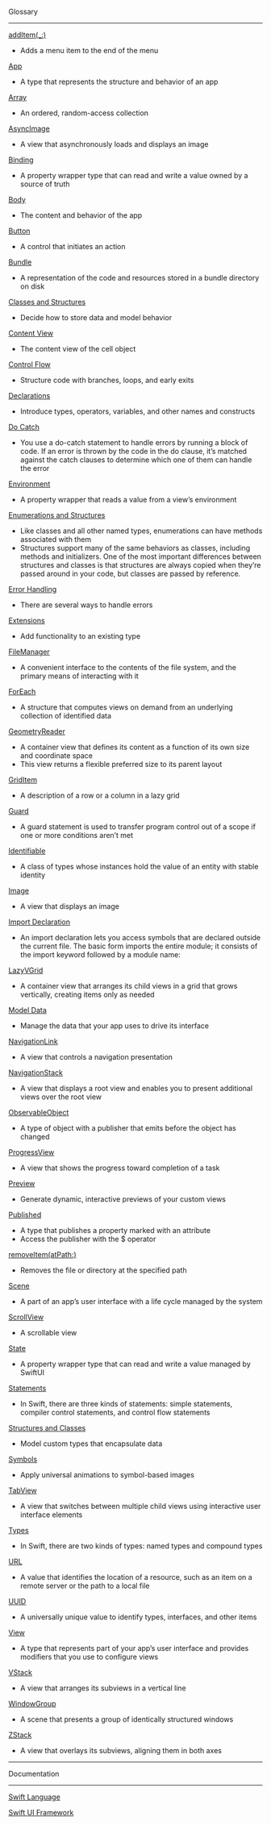 Glossary
- - - -

[addItem(_:)](https://developer.apple.com/documentation/appkit/nsmenu/1518176-additem)
* Adds a menu item to the end of the menu

[App](https://developer.apple.com/documentation/SwiftUI/App)
* A type that represents the structure and behavior of an app

[Array](https://developer.apple.com/documentation/swift/array)
* An ordered, random-access collection

[AsyncImage](https://developer.apple.com/documentation/swiftui/asyncimage)
* A view that asynchronously loads and displays an image

[Binding](https://developer.apple.com/documentation/swiftui/binding)
* A property wrapper type that can read and write a value owned by a source of truth

[Body](https://developer.apple.com/documentation/SwiftUI/App/body-swift.property)
* The content and behavior of the app

[Button](https://developer.apple.com/documentation/swiftui/button)
* A control that initiates an action

[Bundle](https://developer.apple.com/documentation/foundation/bundle)
* A representation of the code and resources stored in a bundle directory on disk

[Classes and Structures](https://developer.apple.com/documentation/swift/choosing-between-structures-and-classes)
* Decide how to store data and model behavior

[Content View](https://developer.apple.com/documentation/uikit/uitableviewcell/1623229-contentview)
* The content view of the cell object

[Control Flow](https://docs.swift.org/swift-book/documentation/the-swift-programming-language/controlflow)
* Structure code with branches, loops, and early exits

[Declarations](https://docs.swift.org/swift-book/documentation/the-swift-programming-language/declarations)
* Introduce types, operators, variables, and other names and constructs

[Do Catch](https://docs.swift.org/swift-book/documentation/the-swift-programming-language/errorhandling/#Handling-Errors-Using-Do-Catch)
* You use a do-catch statement to handle errors by running a block of code. If an error is thrown by the code in the do clause, it’s matched against the catch clauses to determine which one of them can handle the error

[Environment](https://developer.apple.com/documentation/swiftui/environment)
* A property wrapper that reads a value from a view’s environment

[Enumerations and Structures](https://docs.swift.org/swift-book/documentation/the-swift-programming-language/guidedtour#Enumerations-and-Structures)
* Like classes and all other named types, enumerations can have methods associated with them
* Structures support many of the same behaviors as classes, including methods and initializers. One of the most important differences between structures and classes is that structures are always copied when they’re passed around in your code, but classes are passed by reference.

[Error Handling](https://docs.swift.org/swift-book/documentation/the-swift-programming-language/guidedtour#Error-Handling)
* There are several ways to handle errors

[Extensions](https://docs.swift.org/swift-book/documentation/the-swift-programming-language/extensions/)
* Add functionality to an existing type

[FileManager](https://developer.apple.com/documentation/foundation/filemanager)
* A convenient interface to the contents of the file system, and the primary means of interacting with it

[ForEach](https://developer.apple.com/documentation/SwiftUI/ForEach)
* A structure that computes views on demand from an underlying collection of identified data

[GeometryReader](https://developer.apple.com/documentation/SwiftUI/GeometryReader)
* A container view that defines its content as a function of its own size and coordinate space
* This view returns a flexible preferred size to its parent layout

[GridItem](https://developer.apple.com/documentation/swiftui/griditem)
* A description of a row or a column in a lazy grid

[Guard](https://docs.swift.org/swift-book/documentation/the-swift-programming-language/statements/#Guard-Statement)
* A guard statement is used to transfer program control out of a scope if one or more conditions aren’t met

[Identifiable](https://developer.apple.com/documentation/Swift/Identifiable)
* A class of types whose instances hold the value of an entity with stable identity

[Image](https://developer.apple.com/documentation/swiftui/image)
* A view that displays an image

[Import Declaration](https://docs.swift.org/swift-book/documentation/the-swift-programming-language/declarations/#Import-Declaration)
* An import declaration lets you access symbols that are declared outside the current file. The basic form imports the entire module; it consists of the import keyword followed by a module name:

[LazyVGrid](https://developer.apple.com/documentation/SwiftUI/LazyVGrid)
* A container view that arranges its child views in a grid that grows vertically, creating items only as needed

[Model Data](https://developer.apple.com/documentation/swiftui/model-data)
* Manage the data that your app uses to drive its interface

[NavigationLink](https://developer.apple.com/documentation/swiftui/navigationlink)
* A view that controls a navigation presentation

[NavigationStack](https://developer.apple.com/documentation/swiftui/navigationstack)
* A view that displays a root view and enables you to present additional views over the root view

[ObservableObject](https://developer.apple.com/documentation/combine/observableobject)
* A type of object with a publisher that emits before the object has changed

[ProgressView](https://developer.apple.com/documentation/swiftui/progressview)
* A view that shows the progress toward completion of a task

[Preview](https://developer.apple.com/documentation/swiftui/previews-in-xcode)
* Generate dynamic, interactive previews of your custom views

[Published](https://developer.apple.com/documentation/combine/published)
* A type that publishes a property marked with an attribute
* Access the publisher with the $ operator

[removeItem(atPath:)](https://developer.apple.com/documentation/foundation/filemanager/1408573-removeitem)
* Removes the file or directory at the specified path

[Scene](https://developer.apple.com/documentation/swiftui/scene)
* A part of an app’s user interface with a life cycle managed by the system

[ScrollView](https://developer.apple.com/documentation/SwiftUI/ScrollView)
* A scrollable view

[State](https://developer.apple.com/documentation/swiftui/state)
* A property wrapper type that can read and write a value managed by SwiftUI

[Statements](https://docs.swift.org/swift-book/documentation/the-swift-programming-language/statements)
* In Swift, there are three kinds of statements: simple statements, compiler control statements, and control flow statements

[Structures and Classes](https://docs.swift.org/swift-book/documentation/the-swift-programming-language/classesandstructures)
* Model custom types that encapsulate data

[Symbols](https://developer.apple.com/documentation/symbols)
* Apply universal animations to symbol-based images

[TabView](https://developer.apple.com/documentation/swiftui/tabview)
* A view that switches between multiple child views using interactive user interface elements

[Types](https://docs.swift.org/swift-book/documentation/the-swift-programming-language/types)
* In Swift, there are two kinds of types: named types and compound types

[URL](https://developer.apple.com/documentation/foundation/url)
* A value that identifies the location of a resource, such as an item on a remote server or the path to a local file

[UUID](https://developer.apple.com/documentation/foundation/uuid)
* A universally unique value to identify types, interfaces, and other items

[View](https://developer.apple.com/documentation/swiftui/view)
* A type that represents part of your app’s user interface and provides modifiers that you use to configure views

[VStack](https://developer.apple.com/documentation/swiftui/vstack/)
* A view that arranges its subviews in a vertical line

[WindowGroup](https://developer.apple.com/documentation/SwiftUI/WindowGroup)
* A scene that presents a group of identically structured windows

[ZStack](https://developer.apple.com/documentation/swiftui/zstack)
* A view that overlays its subviews, aligning them in both axes
- - - -
Documentation
- - - -

[Swift Language](https://docs.swift.org/swift-book/documentation/the-swift-programming-language)

[Swift UI Framework](https://developer.apple.com/documentation/swiftui)

